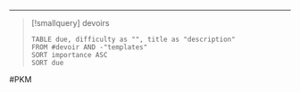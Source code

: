 
----

> [!smallquery] devoirs
> ```dataview
> TABLE due, difficulty as "", title as "description"
> FROM #devoir AND -"templates"
> SORT importance ASC
> SORT due
> ```






#PKM